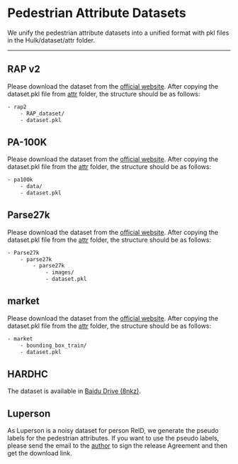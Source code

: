 # Pedestrian Attribute Datasets

We unify the pedestrian attribute datasets into a unified format with pkl files in the Hulk/dataset/attr folder.

---

## RAP v2
Please download the dataset from the [official website](https://www.rapdataset.com/rapv2.html). 
After copying the dataset.pkl file from [attr](https://drive.google.com/drive/folders/12dBD2nYLqn7gc5LI2XZglUpdWSNb9zvJ?usp=drive_link) folder, the structure should be as follows:
```bash
- rap2
    - RAP_dataset/
    - dataset.pkl
```

## PA-100K
Please download the dataset from the [official website](https://github.com/xh-liu/HydraPlus-Net).
After copying the dataset.pkl file from the [attr](https://drive.google.com/drive/folders/12dBD2nYLqn7gc5LI2XZglUpdWSNb9zvJ?usp=drive_link) folder, the structure should be as follows:
```bash
- pa100k
    - data/
    - dataset.pkl
```

## Parse27k
Please download the dataset from the [official website](https://www.vision.rwth-aachen.de/page/parse27k).
After copying the dataset.pkl file from the [attr](https://drive.google.com/drive/folders/12dBD2nYLqn7gc5LI2XZglUpdWSNb9zvJ?usp=drive_link) folder, the structure should be as follows:
```bash
- Parse27k
    - parse27k
        - parse27k
            - images/
            - dataset.pkl
```

## market
Please download the dataset from the [official website](https://github.com/vana77/Market-1501_Attribute).
After copying the dataset.pkl file from the [attr](https://drive.google.com/drive/folders/12dBD2nYLqn7gc5LI2XZglUpdWSNb9zvJ?usp=drive_link) folder, the structure should be as follows:
```bash
- market
    - bounding_box_train/
    - dataset.pkl
```

## HARDHC
The dataset is available in [Baidu Drive (8nkz)](https://pan.baidu.com/s/14YnO4CWcOCeDvXs3xwVqdA?pwd=8nkz). 	

## Luperson
As Luperson is a noisy dataset for person ReID, we generate the pseudo labels for the pedestrian attributes. If you want to use the pseudo labels, please send the email to the [author](yizhouwang@zju.edu.cn) to sign the release Agreement and then get the download link. 